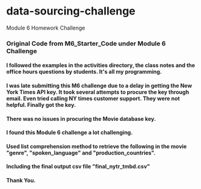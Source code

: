 # data-sourcing-challenge
Module 6 Homework Challenge
### Original Code from M6_Starter_Code under Module 6 Challenge
#### 
#### I followed the examples in the activities directory, the class notes and the office hours questions by students. It's all my programming. 
#### I was late submitting this M6 challenge due to a delay in getting the New York Times API key. It took several attempts to procure the key through email. Even tried calling NY times customer support. They were not helpful. Finally got the key.
#### There was no issues in procuring the Movie database key. 
#### I found this Module 6 challenge a lot challenging.  
#### Used list comprehension method to retrieve the following in the movie "genre", "spoken_language" and "production_countries".
####
#### Including the final output csv file "final_nytr_tmbd.csv"

#### Thank You. 